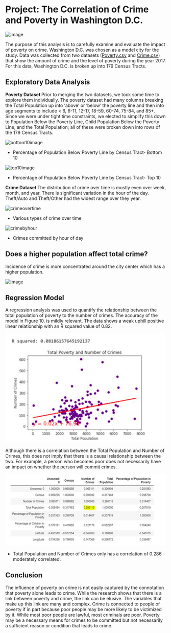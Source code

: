 

# Project: The Correlation of Crime and Poverty in Washington D.C.
![image](https://github.com/poojanagrecha/Crime_vs_Poverty_Analysis/blob/master/Images/Screen%20Shot%202020-11-18%20at%2010.59.31%20AM.png)

The purpose of this analysis is to carefully examine and evaluate the impact of poverty on crime. Washington D.C. was chosen as a model city for the study. Data was collected from two datasets ([Poverty.csv](https://github.com/poojanagrecha/Crime_vs_Poverty_Analysis/blob/master/Resources/ACS_2017_Poverty_Status_Variables_Tract.csv) and [Crime.csv](https://github.com/poojanagrecha/Crime_vs_Poverty_Analysis/blob/master/Resources/AnyConv.com__Crime_Incidents_in_2017.csv)) that show the amount of crime and the level of poverty during the year 2017. For this data, Washington D.C. is broken up into 179 Census Tracts. 
## Exploratory Data Analysis

<b> Poverty Dataset </b>
Prior to merging the two datasets, we took some time to explore them individually. The poverty dataset had many columns breaking the Total Population up into ‘above’ or ‘below’ the poverty line and then into age segments to include < 6, 6-11, 12-17, 18-59, 60-74, 75-84, and 85+. Since we were under tight time constraints, we elected to simplify this down to Population Below the Poverty Line, Child Population Below the Poverty Line, and the Total Population; all of these were broken down into rows of the 179 Census Tracts.

![bottom10image](https://github.com/poojanagrecha/Crime-and-Poverty-WashingtonD.C/blob/master/Images/Percent%20Population%20Below%20Poverty%20Line%20by%20Census%20Tract%20-%20Bottom%2010.png)
- Percentage of Population Below Poverty Line by Census Tract- Bottom 10 

![top10image](https://github.com/poojanagrecha/Crime-and-Poverty-WashingtonD.C/blob/master/Images/Percent%20Population%20Below%20Poverty%20Line%20by%20Census%20Tract%20-%20Top%2010%20-%20Final.png)
- Percentage of Population Below Poverty Line by Census Tract- Top 10 

<b> Crime Dataset </b>
The distribution of crime over time is mostly even over week, month, and year. There is significant variation in the hour of the day. Theft/Auto and Theft/Other had the widest range over they year. 

![crimeovertime](https://github.com/poojanagrecha/Crime-and-Poverty-WashingtonD.C/blob/master/Images/Various%20Types%20of%20Crime%20over%20Time.png)
- Various types of crime over time

![crimebyhour](https://github.com/poojanagrecha/Crime-and-Poverty-WashingtonD.C/blob/master/Images/Incidence_of_Crime_by_Hour_2017.png)
- Crimes committed by hour of day 

## Does a higher population affect total crime?

Incidence of crime is more concentrated around the city center which has a higher population.

![image](https://github.com/poojanagrecha/Crime_vs_Poverty_Analysis/blob/master/Images/GMap_HeatMap_Washington%20Crime.png)
 

## Regression Model

A regression analysis was used to quantify the relationship between the total population of poverty to the number of crimes. The accuracy of the model in Figure 10. is mildly relevant. The data shows a weak uphill positive linear relationship with an R squared value of 0.82.

![image](https://github.com/poojanagrecha/Crime-and-Poverty-WashingtonD.C/blob/master/Images/RegressionAnalysis.png)

Although there is a correlation between the Total Population and Number of Crimes, this does not imply that there is a causal relationship between the two. For example, a person who becomes poor does not necessarily have an impact on whether the person will commit crimes.

![image](https://github.com/poojanagrecha/Crime-and-Poverty-WashingtonD.C/blob/master/Images/Population_Poverty_Correlation.png)
- Total Population and Number of Crimes only has a correlation of  0.286 - moderately correlated.

## Conclusion
The influence of poverty on crime is not easily captured by the connotation that poverty alone leads to crime. While the research shows that there is a link between poverty and crime, the link can be elusive. The variables that make up this link are many and complex. Crime is connected to people of poverty if in part because poor people may be more likely to be victimized by it. While most poor people are lawful, most criminals are poor. Poverty may be a necessary means for crimes to be committed but not necessarily a sufficient reason or condition that leads to crime.


